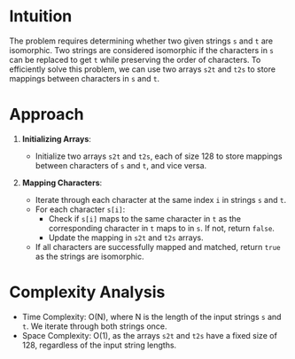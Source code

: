 # Intuition
The problem requires determining whether two given strings `s` and `t` are isomorphic. Two strings are considered isomorphic if the characters in `s` can be replaced to get `t` while preserving the order of characters. To efficiently solve this problem, we can use two arrays `s2t` and `t2s` to store mappings between characters in `s` and `t`.

# Approach
1. **Initializing Arrays**:
   - Initialize two arrays `s2t` and `t2s`, each of size 128 to store mappings between characters of `s` and `t`, and vice versa.

2. **Mapping Characters**:
   - Iterate through each character at the same index `i` in strings `s` and `t`.
   - For each character `s[i]`:
     - Check if `s[i]` maps to the same character in `t` as the corresponding character in `t` maps to in `s`. If not, return `false`.
     - Update the mapping in `s2t` and `t2s` arrays.
   - If all characters are successfully mapped and matched, return `true` as the strings are isomorphic.

# Complexity Analysis
- Time Complexity: O(N), where N is the length of the input strings `s` and `t`. We iterate through both strings once.
- Space Complexity: O(1), as the arrays `s2t` and `t2s` have a fixed size of 128, regardless of the input string lengths.

